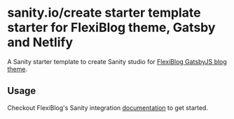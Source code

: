 # sanity.io/create starter template starter for FlexiBlog theme, Gatsby and Netlify

A Sanity starter template to create Sanity studio for [FlexiBlog GatsbyJS blog theme](https://1.envato.market/LPD9RM).

## Usage

Checkout FlexiBlog's Sanity integration [documentation](https://elegantstack-docs.netlify.app/flexiblog/sourcing-data/sanity-cms/) to get started.
